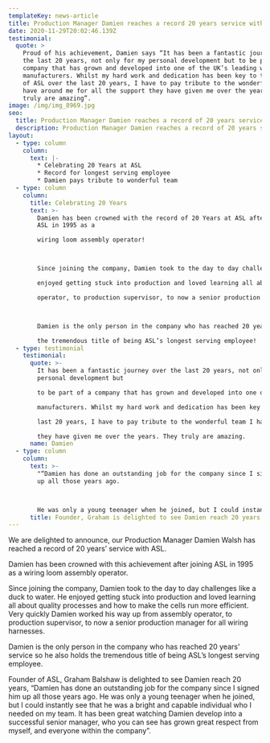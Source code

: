 ```yaml
---
templateKey: news-article
title: Production Manager Damien reaches a record 20 years service with ASL
date: 2020-11-29T20:02:46.139Z
testimonial:
  quote: >
    Proud of his achievement, Damien says “It has been a fantastic journey over
    the last 20 years, not only for my personal development but to be part of a
    company that has grown and developed into one of the UK’s leading wiring
    manufacturers. Whilst my hard work and dedication has been key to the growth
    of ASL over the last 20 years, I have to pay tribute to the wonderful team I
    have around me for all the support they have given me over the years. They
    truly are amazing”.
image: /img/img_8969.jpg
seo:
  title: Production Manager Damien reaches a record of 20 years service with ASL
  description: Production Manager Damien reaches a record of 20 years service with ASL
layout:
  - type: column
    column:
      text: |-
        * Celebrating 20 Years at ASL
        * Record for longest serving employee
        * Damien pays tribute to wonderful team
  - type: column
    column:
      title: Celebrating 20 Years
      text: >-
        Damien has been crowned with the record of 20 Years at ASL after joining
        ASL in 1995 as a

        wiring loom assembly operator!



        Since joining the company, Damien took to the day to day challenges like a duck to water. He

        enjoyed getting stuck into production and loved learning all about quality processes and how to make the cells run more efficient. Very quickly Damien worked his way up from assembly

        operator, to production supervisor, to now a senior production manager for all wiring harnesses.



        Damien is the only person in the company who has reached 20 years’ service so he also holds

        the tremendous title of being ASL’s longest serving employee!
  - type: testimonial
    testimonial:
      quote: >-
        It has been a fantastic journey over the last 20 years, not only for my
        personal development but

        to be part of a company that has grown and developed into one of the UK’s leading wiring

        manufacturers. Whilst my hard work and dedication has been key to the growth of ASL over the

        last 20 years, I have to pay tribute to the wonderful team I have around me for all the support

        they have given me over the years. They truly are amazing.
      name: Damien
  - type: column
    column:
      text: >-
        "“Damien has done an outstanding job for the company since I signed him
        up all those years ago.



        He was only a young teenager when he joined, but I could instantly see that he was a bright and capable individual who I needed on my team. It has been great watching Damien develop into a successful senior manager, and he has grown great respect from myself, and everyone within the company”.
      title: Founder, Graham is delighted to see Damien reach 20 years
---
```

We are delighted to announce, our Production Manager Damien Walsh has reached a record of 20 years’ service with ASL. 

Damien has been crowned with this achievement after joining ASL in 1995 as a wiring loom assembly operator. 

Since joining the company, Damien took to the day to day challenges like a duck to water. He enjoyed getting stuck into production and loved learning all about quality processes and how to make the cells run more efficient. Very quickly Damien worked his way up from assembly operator, to production supervisor, to now a senior production manager for all wiring harnesses. 

Damien is the only person in the company who has reached 20 years’ service so he also holds the tremendous title of being ASL’s longest serving employee.

Founder of ASL, Graham Balshaw is delighted to see Damien reach 20 years, “Damien has done an outstanding job for the company since I signed him up all those years ago. He was only a young teenager when he joined, but I could instantly see that he was a bright and capable individual who I needed on my team. It has been great watching Damien develop into a successful senior manager, who you can see has grown great respect from myself, and everyone within the company”.


